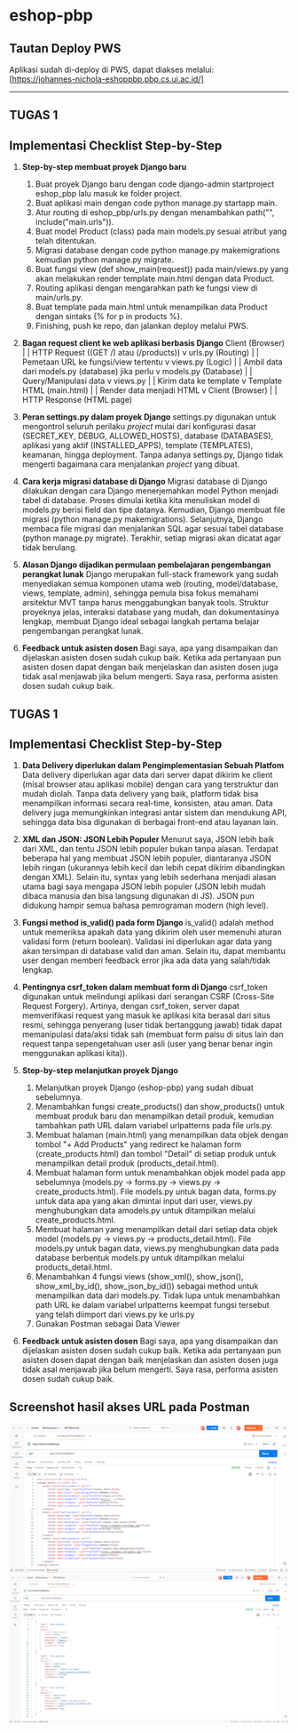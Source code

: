 # eshop-pbp

## Tautan Deploy PWS
Aplikasi sudah di-deploy di PWS, dapat diakses melalui:  
[https://johannes-nichola-eshoppbp.pbp.cs.ui.ac.id/]

---

## TUGAS 1
## Implementasi Checklist Step-by-Step

1. **Step-by-step membuat proyek Django baru**
    1. Buat proyek Django baru dengan code django-admin startproject eshop_pbp lalu masuk ke folder project.
    2. Buat aplikasi main dengan code python manage.py startapp main.
    3. Atur routing di eshop_pbp/urls.py dengan menambahkan path("", include("main.urls")).
    4. Buat model Product (class) pada main models.py sesuai atribut yang telah ditentukan.
    5. Migrasi database dengan code python manage.py makemigrations kemudian python manage.py migrate.
    6. Buat fungsi view (def show_main(request)) pada main/views.py yang akan melakukan render template main.html dengan data Product.
    7. Routing aplikasi dengan mengarahkan path ke fungsi view di main/urls.py.
    8. Buat template pada main.html untuk menampilkan data Product dengan sintaks {% for p in products %}.
    9. Finishing, push ke repo, dan jalankan deploy melalui PWS.

2. **Bagan request client ke web aplikasi berbasis Django** 
    Client (Browser)
        |
        | HTTP Request ((GET /) atau (/products))
        v
    urls.py (Routing)
        |
        | Pemetaan URL ke fungsi/view tertentu
        v
    views.py (Logic)
        |
        | Ambil data dari models.py (database) jika perlu
        v
    models.py (Database)
        |
        | Query/Manipulasi data
        v
    views.py
        |
        | Kirim data ke template
        v
    Template HTML (main.html)
        |
        | Render data menjadi HTML
        v
    Client (Browser)
        |
        | HTTP Response (HTML page)

3. **Peran settings.py dalam proyek Django**
    settings.py digunakan untuk mengontrol seluruh perilaku *project* mulai dari konfigurasi dasar (SECRET_KEY, DEBUG, ALLOWED_HOSTS), database (DATABASES), aplikasi yang aktif (INSTALLED_APPS), template (TEMPLATES), keamanan, hingga deployment. Tanpa adanya settings.py, Django tidak mengerti bagaimana cara menjalankan *project* yang dibuat.

4. **Cara kerja migrasi database di Django**
    Migrasi database di Django dilakukan dengan cara Django menerjemahkan model Python menjadi tabel di database. Proses dimulai ketika kita menuliskan model di models.py berisi field dan tipe datanya. Kemudian, Django membuat file migrasi (python manage.py makemigrations). Selanjutnya, Django membaca file migrasi dan menjalankan SQL agar sesuai tabel database (python manage.py migrate). Terakhir, setiap migrasi akan dicatat agar tidak berulang.

5. **Alasan Django dijadikan permulaan pembelajaran pengembangan perangkat lunak**
    Django merupakan full-stack framework yang sudah menyediakan semua komponen utama web (routing, model/database, views, template, admin), sehingga pemula bisa fokus memahami arsitektur MVT tanpa harus menggabungkan banyak tools. Struktur proyeknya jelas, interaksi database yang mudah, dan dokumentasinya lengkap, membuat Django ideal sebagai langkah pertama belajar pengembangan perangkat lunak.

6. **Feedback untuk asisten dosen**
    Bagi saya, apa yang disampaikan dan dijelaskan asisten dosen sudah cukup baik. Ketika ada pertanyaan pun asisten dosen dapat dengan baik menjelaskan dan asisten dosen juga tidak asal menjawab jika belum mengerti. Saya rasa, performa asisten dosen sudah cukup baik.

## TUGAS 1
## Implementasi Checklist Step-by-Step

1. **Data Delivery diperlukan dalam Pengimplementasian Sebuah Platfom**
    Data delivery diperlukan agar data dari server dapat dikirim ke client (misal browser atau aplikasi mobile) dengan cara yang terstruktur dan mudah diolah. Tanpa data delivery yang baik, platform tidak bisa menampilkan informasi secara real-time, konsisten, atau aman. Data delivery juga memungkinkan integrasi antar sistem dan mendukung API, sehingga data bisa digunakan di berbagai front-end atau layanan lain.

2. **XML dan JSON: JSON Lebih Populer**
    Menurut saya, JSON lebih baik dari XML, dan tentu JSON lebih populer bukan tanpa alasan. Terdapat beberapa hal yang membuat JSON lebih populer, diantaranya JSON lebih ringan (ukurannya lebih kecil dan lebih cepat dikirim dibandingkan dengan XML). Selain itu, syntax yang lebih sederhana menjadi alasan utama bagi saya mengapa JSON lebih populer (JSON lebih mudah dibaca manusia dan bisa langsung digunakan di JS). JSON pun didukung hampir semua bahasa pemrograman modern (high level).

3. **Fungsi method is_valid() pada form Django**
    is_valid() adalah method untuk memeriksa apakah data yang dikirim oleh user memenuhi aturan validasi form (return boolean). Validasi ini diperlukan agar data yang akan tersimpan di database valid dan aman. Selain itu, dapat membantu user dengan memberi feedback error jika ada data yang salah/tidak lengkap.

4. **Pentingnya csrf_token dalam membuat form di Django**
    csrf_token digunakan untuk melindungi aplikasi dari serangan CSRF (Cross-Site Request Forgery). Artinya, dengan csrf_token, server dapat memverifikasi request yang masuk ke aplikasi kita berasal dari situs resmi, sehingga penyerang (user tidak bertanggung jawab) tidak dapat memanipulasi data/aksi tidak sah (membuat form palsu di situs lain dan request tanpa sepengetahuan user asli (user yang benar benar ingin menggunakan aplikasi kita)).

5. **Step-by-step melanjutkan proyek Django**
    1. Melanjutkan proyek Django (eshop-pbp) yang sudah dibuat sebelumnya.
    2. Menambahkan fungsi create_products() dan show_products() untuk membuat produk baru dan menampilkan detail produk, kemudian tambahkan path URL dalam variabel urlpatterns pada file urls.py.
    3. Membuat halaman (main.html) yang menampilkan data objek dengan tombol "+ Add Products" yang redirect ke halaman form (create_products.html) dan tombol "Detail" di setiap produk untuk menampilkan detail produk (products_detail.html).
    4. Membuat halaman form untuk menambahkan objek model pada app sebelumnya (models.py -> forms.py -> views.py -> create_products.html). File models.py untuk bagan data, forms.py untuk data apa yang akan dimintai input dari user, views.py menghubungkan data amodels.py untuk ditampilkan melalui create_products.html.
    5. Membuat halaman yang menampilkan detail dari setiap data objek model (models.py -> views.py -> products_detail.html). File models.py untuk bagan data, views.py menghubungkan data pada database berbentuk models.py untuk ditampilkan melalui products_detail.html.
    6. Menambahkan 4 fungsi views (show_xml(), show_json(), show_xml_by_id(), show_json_by_id()) sebagai method untuk menampilkan data dari models.py. Tidak lupa untuk menambahkan path URL ke dalam variabel urlpatterns keempat fungsi tersebut yang telah diimport dari views.py ke urls.py
    7. Gunakan Postman sebagai Data Viewer

6. **Feedback untuk asisten dosen**
    Bagi saya, apa yang disampaikan dan dijelaskan asisten dosen sudah cukup baik. Ketika ada pertanyaan pun asisten dosen dapat dengan baik menjelaskan dan asisten dosen juga tidak asal menjawab jika belum mengerti. Saya rasa, performa asisten dosen sudah cukup baik.

## Screenshot hasil akses URL pada Postman
![alt text](images/xml.png)
![alt text](images/json.png)
